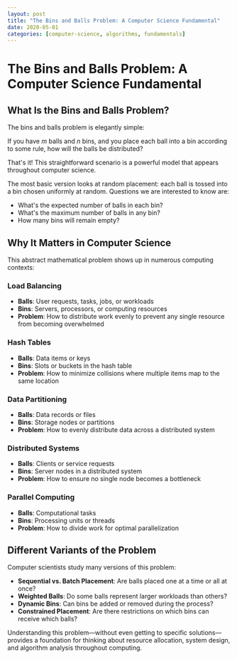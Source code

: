 ```yaml
---
layout: post
title: "The Bins and Balls Problem: A Computer Science Fundamental"
date: 2020-05-01
categories: [computer-science, algorithms, fundamentals]
---
```


# The Bins and Balls Problem: A Computer Science Fundamental

## What Is the Bins and Balls Problem?

The bins and balls problem is elegantly simple:

If you have *m* balls and *n* bins, and you place each ball into a bin according to some rule, how will the balls be distributed?

That's it! This straightforward scenario is a powerful model that appears throughout computer science.

The most basic version looks at random placement: each ball is tossed into a bin chosen uniformly at random. Questions we are interested to know are:

* What's the expected number of balls in each bin?
* What's the maximum number of balls in any bin?
* How many bins will remain empty?

## Why It Matters in Computer Science

This abstract mathematical problem shows up in numerous computing contexts:

### Load Balancing
* **Balls**: User requests, tasks, jobs, or workloads
* **Bins**: Servers, processors, or computing resources
* **Problem**: How to distribute work evenly to prevent any single resource from becoming overwhelmed

### Hash Tables
* **Balls**: Data items or keys
* **Bins**: Slots or buckets in the hash table
* **Problem**: How to minimize collisions where multiple items map to the same location

### Data Partitioning
* **Balls**: Data records or files
* **Bins**: Storage nodes or partitions
* **Problem**: How to evenly distribute data across a distributed system

### Distributed Systems
* **Balls**: Clients or service requests
* **Bins**: Server nodes in a distributed system
* **Problem**: How to ensure no single node becomes a bottleneck

### Parallel Computing
* **Balls**: Computational tasks
* **Bins**: Processing units or threads
* **Problem**: How to divide work for optimal parallelization

## Different Variants of the Problem

Computer scientists study many versions of this problem:

* **Sequential vs. Batch Placement**: Are balls placed one at a time or all at once?
* **Weighted Balls**: Do some balls represent larger workloads than others?
* **Dynamic Bins**: Can bins be added or removed during the process?
* **Constrained Placement**: Are there restrictions on which bins can receive which balls?

Understanding this problem—without even getting to specific solutions—provides a foundation for thinking about resource allocation, system design, and algorithm analysis throughout computing.

[Github]:  https://github.com/rahulkavale
[Twitter]: https://twitter.com/RBKavale

